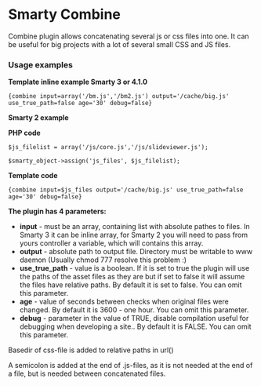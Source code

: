 Smarty Combine
==============

Combine plugin allows concatenating several js or css files into one. 
It can be useful for big projects with a lot of several small CSS and JS files.

### Usage examples

**Template inline example Smarty 3 or 4.1.0**

```{combine input=array('/bm.js','/bm2.js') output='/cache/big.js' use_true_path=false age='30' debug=false}```

**Smarty 2 example**

**PHP code**

```$js_filelist = array('/js/core.js','/js/slideviewer.js');```

```$smarty_object->assign('js_files', $js_filelist);```

**Template code**

```{combine input=$js_files output='/cache/big.js' use_true_path=false age='30' debug=false}```

**The plugin has 4 parameters:**
* **input** - must be an array, containing list with absolute pathes to files. In Smarty 3 it can be inline array, for Smarty 2 you will need to pass from yours controller a variable, which will contains this array.
* **output** - absolute path to output file. Directory must be writable to www daemon (Usually chmod 777 resolve this problem :)
* **use_true_path** - value is a boolean. If it is set to true the plugin will use the paths of the asset files as they are but if set to false it will assume the files have relative paths. By default it is set to false. You can omit this parameter.
* **age** - value of seconds between checks when original files were changed. By default it is 3600 - one hour. You can omit this parameter.
* **debug** - parameter in the value of TRUE, disable compilation useful for debugging when developing a site.. By default it is FALSE. You can omit this parameter.

Basedir of css-file is added to relative paths in url()

A semicolon is added at the end of .js-files, as it is not needed at the end
of a file, but is needed between concatenated files.
